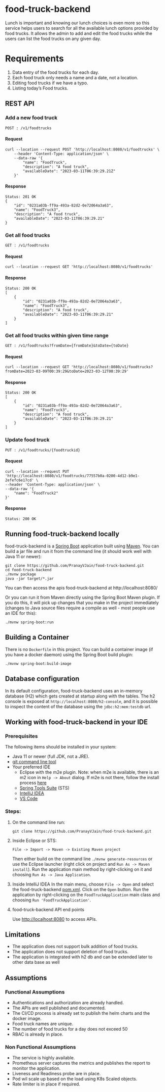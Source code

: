 # food-truck-backend
Lunch is important and knowing our lunch choices is even more so this service helps users to search
for all the available lunch options provided by food trucks. It allows the admin to add and edit the
 food trucks while the users can list the food trucks on any given day. 

# Requirements
1. Data entry of the food trucks for each day.
2. Each food truck only needs a name and a date, not a location.
3. Editing food trucks if we have a typo.
4. Listing today’s Food trucks.

## REST API

### Add a new food truck
    POST : /v1/foodtrucks
#### Request
    curl --location --request POST 'http://localhost:8080/v1/foodtrucks' \
        --header 'Content-Type: application/json' \
        --data-raw '{
            "name": "FoodTruck",
            "description": "A food truck",
            "availableDate": "2023-03-11T06:39:29.21Z"
        }'
#### Response
    Status: 201 OK
    {
        "id": "0231a03b-ff9a-493a-82d2-0e72064a3a63",
        "name": "FoodTruck3",
        "description": "A food truck",
        "availableDate": "2023-03-11T06:39:29.21"
    }

### Get all food trucks
    GET : /v1/foodtrucks
#### Request
    curl --location --request GET 'http://localhost:8080/v1/foodtrucks'
#### Response
    Status: 200 OK
    [
        {
            "id": "0231a03b-ff9a-493a-82d2-0e72064a3a63",
            "name": "FoodTruck3",
            "description": "A food truck",
            "availableDate": "2023-03-11T06:39:29.21"
        }
    ]

### Get all food trucks within given time range
    GET : /v1/foodtrucks?fromDate={fromDate}&toDate={toDate}
#### Request
    curl --location --request GET 'http://localhost:8080/v1/foodtrucks?fromDate=2023-03-09T00:39:29&toDate=2023-03-12T00:39:29'
#### Response
    Status: 200 OK
    [
        {
            "id": "0231a03b-ff9a-493a-82d2-0e72064a3a63",
            "name": "FoodTruck3",
            "description": "A food truck",
            "availableDate": "2023-03-11T06:39:29.21"
        }
    ] 

### Update food truck
    PUT : /v1/foodtrucks/{foodtruckid}
#### Request
    curl --location --request PUT 'http://localhost:8080/v1/foodtrucks/77557b0a-0200-4d12-b9e1-2efefc6e17cd' \
    --header 'Content-Type: application/json' \
    --data-raw '{
        "name": "FoodTruck2"
    }'
#### Response
    Status: 200 OK


## Running food-truck-backend locally
food-truck-backend is a [Spring Boot](https://spring.io/guides/gs/spring-boot) application built 
using [Maven](https://spring.io/guides/gs/maven/). You can build a jar file and run it from the 
command line (it should work well with Java 11 or newer):

```
git clone https://github.com/PranayVJain/food-truck-backend.git
cd food-truck-backend
./mvnw package
java -jar target/*.jar
```

You can then access the apis food-truck-backend at http://localhost:8080/

Or you can run it from Maven directly using the Spring Boot Maven plugin. If you do this, it will 
pick up changes that you make in the project immediately (changes to Java source files require a 
compile as well - most people use an IDE for this):

```
./mvnw spring-boot:run
```

## Building a Container

There is no `Dockerfile` in this project. You can build a container image (if you have a docker 
daemon) using the Spring Boot build plugin:

```
./mvnw spring-boot:build-image
```

## Database configuration

In its default configuration, food-truck-backend uses an in-memory database (H2) which
gets created at startup along with the tables. The h2 console is exposed at `http://localhost:8080/h2-console`,
and it is possible to inspect the content of the database using the `jdbc:h2:mem:testdb` url.

## Working with food-truck-backend in your IDE

### Prerequisites
The following items should be installed in your system:
* Java 11 or newer (full JDK, not a JRE).
* [git command line tool](https://help.github.com/articles/set-up-git)
* Your preferred IDE 
  * Eclipse with the m2e plugin. Note: when m2e is available, there is an m2 icon in `Help -> About` dialog. If m2e is
  not there, follow the install process [here](https://www.eclipse.org/m2e/)
  * [Spring Tools Suite](https://spring.io/tools) (STS)
  * [IntelliJ IDEA](https://www.jetbrains.com/idea/)
  * [VS Code](https://code.visualstudio.com)

### Steps:

1) On the command line run:
    ```
    git clone https://github.com/PranayVJain/food-truck-backend.git
    ```
2) Inside Eclipse or STS:
    ```
    File -> Import -> Maven -> Existing Maven project
    ```

    Then either build on the command line `./mvnw generate-resources` or use the Eclipse launcher (right click on project and `Run As -> Maven install`). 
    Run the application main method by right-clicking on it and choosing `Run As -> Java Application`.

3) Inside IntelliJ IDEA
    In the main menu, choose `File -> Open` and select the food-truck-backend [pom.xml](pom.xml). Click on the `Open` button.
    Run the application by right-clicking on the `FoodTruckApplication` main class and choosing `Run 'FoodTruckApplication'`.

4) food-truck-backend API end points

    Use [http://localhost:8080](http://localhost:8080) to access APIs.
    
## Limitations
- The application does not support bulk addition of food trucks.
- The application does not support deletion of food trucks.
- The application is integrated with h2 db and can be extended later to other data base as well

## Assumptions
### Functional Assumptions
- Authentications and authorization are already handled.
- The APIs are well published and documented.
- The CI/CD process is already set to publish the helm charts and the docker image.
- Food truck names are unique.
- The number of food trucks for a day does not exceed 50
- RBAC is already in place.

### Non Functional Assumptions
- The service is highly available.
- Prometheus server captures the metrics and publishes the report to monitor the application.
- Liveness and Readiness probe are in place.
- Pod wil scale up based on the load using K8s Scaled objects.
- Rate limiter is in place if required.